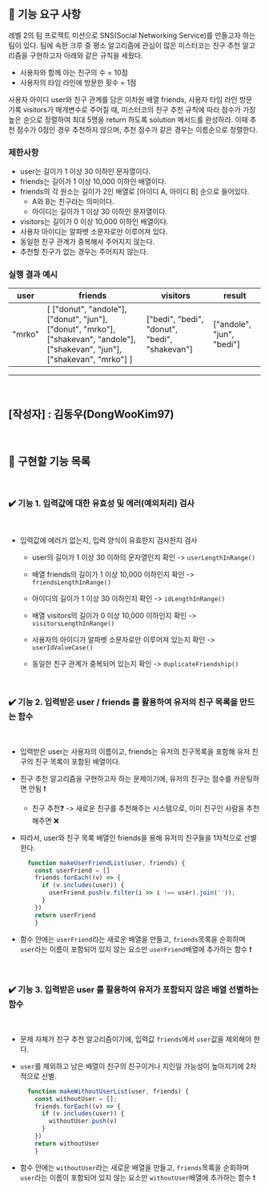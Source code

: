 ## 🚀 기능 요구 사항

레벨 2의 팀 프로젝트 미션으로 SNS(Social Networking Service)를 만들고자 하는 팀이 있다. 팀에 속한 크루 중 평소 알고리즘에 관심이 많은 미스터코는 친구 추천 알고리즘을 구현하고자 아래와 같은 규칙을 세웠다.
- 사용자와 함께 아는 친구의 수 = 10점 
- 사용자의 타임 라인에 방문한 횟수 = 1점

사용자 아이디 user와 친구 관계를 담은 이차원 배열 friends, 사용자 타임 라인 방문 기록 visitors가 매개변수로 주어질 때, 미스터코의 친구 추천 규칙에 따라 점수가 가장 높은 순으로 정렬하여 최대 5명을 return 하도록 solution 메서드를 완성하라. 이때 추천 점수가 0점인 경우 추천하지 않으며, 추천 점수가 같은 경우는 이름순으로 정렬한다.

### 제한사항

- user는 길이가 1 이상 30 이하인 문자열이다.
- friends는 길이가 1 이상 10,000 이하인 배열이다.
- friends의 각 원소는 길이가 2인 배열로 [아이디 A, 아이디 B] 순으로 들어있다.
  - A와 B는 친구라는 의미이다.
  - 아이디는 길이가 1 이상 30 이하인 문자열이다.
- visitors는 길이가 0 이상 10,000 이하인 배열이다.
- 사용자 아이디는 알파벳 소문자로만 이루어져 있다.
- 동일한 친구 관계가 중복해서 주어지지 않는다.
- 추천할 친구가 없는 경우는 주어지지 않는다.

### 실행 결과 예시

| user   | friends                                                                                                                         | visitors                                      | result                    |
| ------ | ------------------------------------------------------------------------------------------------------------------------------- | --------------------------------------------- | ------------------------- |
| "mrko" | [ ["donut", "andole"], ["donut", "jun"], ["donut", "mrko"], ["shakevan", "andole"], ["shakevan", "jun"], ["shakevan", "mrko"] ] | ["bedi", "bedi", "donut", "bedi", "shakevan"] | ["andole", "jun", "bedi"] |


------------------------------
<br>

## [작성자] : 김동우(DongWooKim97)  
</br> 

## 📝 구현할 기능 목록
</br> 

### ✔️ 기능 1. 입력값에 대한 유효성 및 에러(예외처리) 검사
<br>

  - 입력값에 에러가 없는지, 입력 양식이 유효한지 검사한지 검사  

    - user의 길이가 1 이상 30 이하의 문자열인지 확인 -> ```userLengthInRange()```

    - 배열 friends의 길이가 1 이상 10,000 이하인지 확인 -> ```friendsLengthInRange()```

    - 아이디의 길이가 1 이상 30 이하인지 확인 -> ```idLengthInRange()```
    
    - 배열 visitors의 길이가 0 이상 10,000 이하인지 확인 -> ```visitorsLengthInRange()``` 

    - 사용자의 아이디가 알파벳 소문자로만 이루어져 있는지 확인 -> ```userIdValueCase()```

    - 동일한 친구 관계가 중복되어 있는지 확인 -> ```duplicateFriendship()```
  
</br> 

### ✔️ 기능 2. 입력받은 user / friends 를 활용하여 유저의 친구 목록을 만드는 함수
<br>

  - 입력받은 user는 사용자의 이름이고, friends는 유저의 친구목록을 포함해 유저 친구의 친구 목록이 포함된 배열이다.

  - 친구 추천 알고리즘을 구현하고자 하는 문제이기에, 유저의 친구는 점수를 카운팅하면 안됨 ❗️
    - 친구 추천❓ -> 새로운 친구를 추천해주는 시스템으로, 이미 친구인 사람을 추천해주면 ❌

  - 따라서, user와 친구 목록 배열인 friends을 용해 유저의 친구들을 1차적으로 선별한다.
    ```javascript
      function makeUserFriendList(user, friends) {
        const userFriend = []
        friends.forEach((v) => {
          if (v.includes(user)) {
            userFriend.push(v.filter(i => i !== user).join(''));
          }
        })
        return userFriend
        }
    ````

  - 함수 안에는 ```userFriend```라는 새로운 배열을 만들고, ```friends```목록을 순회하며 ```user```라는 이름이 포함되어 있지 않는 요소만 ```userFriend```배열에 추가하는 함수 ❗️

</br> 

### ✔️ 기능 3. 입력받은 user 를 활용하여 유저가 포함되지 않은 배열 선별하는 함수
<br>

  - 문제 자체가 친구 추천 알고리즘이기에, 입력값 ```friends```에서 ```user```값을 제외해야 한다.

  - ```user```를 제외하고 남은 배열이 친구의 친구이거나 지인일 가능성이 높아지기에 2차적으로 선별.
    ```javascript
      function makeWithoutUserList(user, friends) {
        const withoutUser = [];
        friends.forEach((v) => {
          if (v.includes(user)) {
            withoutUser.push(v)
          }
        })
        return withoutUser
        }
    ````

  - 함수 안에는 ```withoutUser```라는 새로운 배열을 만들고, ```friends```목록을 순회하며 ````user````라는 이름이 포함되어 있지 않는 요소만 ```withoutUser```배열에 추가하는 함수 ❗️